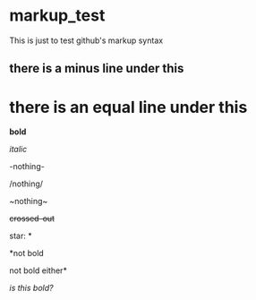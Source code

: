 # markup_test
This is just to test github's markup syntax

there is a minus line under this
--------------------------------

there is an equal line under this
=================================

**bold**

_italic_

-nothing-

/nothing/

~nothing~

~~crossed-out~~

star: *

*not bold

not bold either*

*is this
bold?*